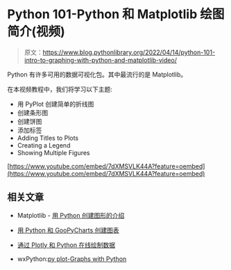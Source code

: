 # Python 101-Python 和 Matplotlib 绘图简介(视频)

> 原文：<https://www.blog.pythonlibrary.org/2022/04/14/python-101-intro-to-graphing-with-python-and-matplotlib-video/>

Python 有许多可用的数据可视化包。其中最流行的是 Matplotlib。

在本视频教程中，我们将学习以下主题:

*   用 PyPlot 创建简单的折线图
*   创建条形图
*   创建饼图
*   添加标签
*   Adding Titles to Plots
*   Creating a Legend
*   Showing Multiple Figures

[https://www.youtube.com/embed/7dXMSVLK44A?feature=oembed](https://www.youtube.com/embed/7dXMSVLK44A?feature=oembed)

## 相关文章

*   Matplotlib - [用 Python 创建图形的介绍](https://www.blog.pythonlibrary.org/2021/09/07/matplotlib-an-intro-to-creating-graphs-with-python/)

*   [用 Python 和 GooPyCharts 创建图表](https://www.blog.pythonlibrary.org/2016/10/26/creating-graphs-with-python-and-goopycharts/)

*   [通过 Plotly 和 Python 在线绘制数据](https://www.blog.pythonlibrary.org/2014/10/27/plotting-data-online-via-plotly-and-python/)

*   wxPython:[py plot-Graphs with Python](https://www.blog.pythonlibrary.org/2010/09/27/wxpython-pyplot-graphs-with-python/)